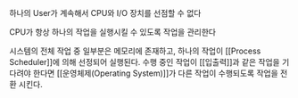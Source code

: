 
하나의 User가 계속해서 CPU와 I/O 장치를 선점할 수 없다

CPU가 항상 하나의 작업을 실행시킬 수 있도록 작업을 관리한다

시스템의 전체 작업 중 일부분은 메모리에 존재하고, 하나의 작업이 [[Process Scheduler]]에 의해 선정되어 실행된다. 수행 중인 작업이 [[입출력]]과 같은 작업을 기다려야 한다면 [[운영체제(Operating System)]]가 다른 작업이 수행되도록 작업을 전환 시킨다.


